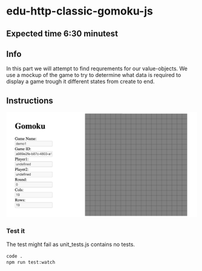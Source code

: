 # edu-http-classic-gomoku-js

## Expected time 6:30 minutest

## Info

In this part we will attempt to find requrements for our value-objects. We use a mockup of the game to try to determine what data is required to display a game trough it different states from create to end.

## Instructions

![mockup](./resources/mockup_1.png)


### Test it

The test might fail as unit_tests.js contains no tests.

```bash
code .
npm run test:watch  
```
